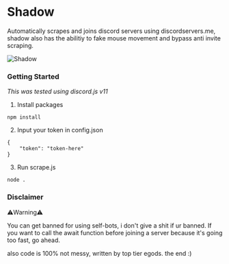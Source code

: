 # Shadow
Automatically scrapes and joins discord servers using discordservers.me, shadow also has the abilitiy to fake mouse movement and bypass anti invite scraping.

![Shadow](https://i.ibb.co/Y3k4ZXD/Screenshot-10.png)

### Getting Started
*This was tested using discord.js v11*
1. Install packages
```
npm install
```
2. Input your token in config.json
```
{
	"token": "token-here"
}
```
3. Run scrape.js
```
node .
```

### Disclaimer
⚠️Warning⚠️

You can get banned for using self-bots, i don't give a shit if ur banned. If you want to call the await function before joining a server because it's going too fast, go ahead.

also code is 100% not messy, written by top tier egods. the end :)
